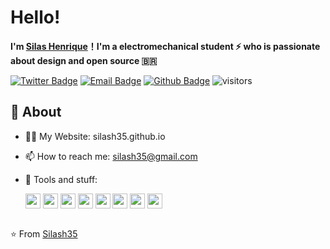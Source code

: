 # **Hello!**
**I'm [Silas Henrique](https://github.com/silash35)！I'm a electromechanical student ⚡ who is passionate about design and open source 🇧🇷**

[![Twitter Badge](https://img.shields.io/badge/-Twitter-1da1f2?style=flat-square&labelColor=1da1f2&logo=twitter&logoColor=white&link=https://twitter.com/silash35)](https://twitter.com/silash35)
[![Email Badge](https://img.shields.io/badge/-Email-c14438?style=flat-square&logo=Gmail&logoColor=white&link=mailto:silash35@gmail.com)](mailto:silash35@gmail.com)
[![Github Badge](https://img.shields.io/badge/-Github-232323?style=flat-square&logo=Github&logoColor=white&link=https://github.com/silash35)](https://github.com/silash35)
![visitors](https://visitor-badge.laobi.icu/badge?page_id=silash35)

<img align="right" src="https://github-readme-stats.vercel.app/api?username=silash35&show_icons=true&hide_border=true" alt="">

## 🧐 **About**

- 👨‍💻 My Website: silash35.github.io
- 📫 How to reach me: silash35@gmail.com
- 🌱 Tools and stuff: 

    <div>
        <img height="24" src="https://cdn.svgporn.com/logos/linux-tux.svg">
        <img height="24" src="https://cdn.svgporn.com/logos/visual-studio-code.svg">
        <img height="24" src="https://cdn.svgporn.com/logos/git-icon.svg">
        <img height="24" src="https://cdn.svgporn.com/logos/arduino.svg">
        <img height="24" src="https://cdn.svgporn.com/logos/qt.svg">
        <img height="24" src="https://cdn.svgporn.com/logos/github-icon.svg">
        <img height="24" src="https://cdn.svgporn.com/logos/yarn.svg">
        <img height="24" src="https://cdn.svgporn.com/logos/react.svg">        
    </div>

<img align="center" src="https://github-readme-stats.vercel.app/api/top-langs/?username=silash35&hide_border=true" alt="">

⭐️ From [Silash35](https://github.com/silash35)
